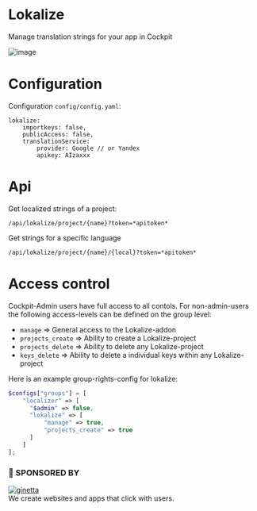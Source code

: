 # Lokalize

Manage translation strings for your app in Cockpit



![image](https://user-images.githubusercontent.com/321047/52646355-e4f10c80-2ee2-11e9-87ff-6aed53f23b73.png)


# Configuration

Configuration `config/config.yaml`:

```
lokalize:
    importkeys: false,
    publicAccess: false,
    translationService:
        provider: Google // or Yandex
        apikey: AIzaxxx

```

# Api

Get localized strings of a project:

```
/api/lokalize/project/{name}?token=*apitoken*
```

Get strings for a specific language

```
/api/lokalize/project/{name}/{local}?token=*apitoken*
```

# Access control
Cockpit-Admin users have full access to all contols. For non-admin-users the following access-levels can be defined on the group level:
- `manage` => General access to the Lokalize-addon
- `projects_create` => Ability to create a Lokalize-project
- `projects_delete` => Ability to delete any Lokalize-project
- `keys_delete` => Ability to delete a individual keys within any Lokalize-project

Here is an example group-rights-config for lokalize:
```php
$configs["groups"] = [
    "localizer" => [
      "$admin" => false,
      "lokalize" => [
          "manage" => true,
          "projects_create" => true
      ]
    ]
];
```

### 💐 SPONSORED BY

[![ginetta](https://user-images.githubusercontent.com/321047/29219315-f1594924-7eb7-11e7-9d58-4dcf3f0ad6d6.png)](https://www.ginetta.net)<br>
We create websites and apps that click with users.
